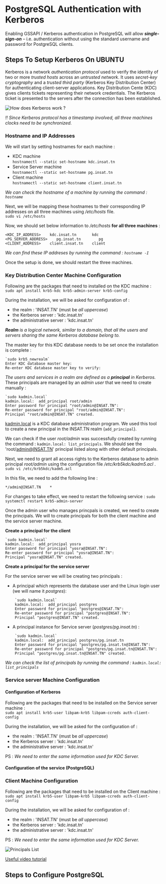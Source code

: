 # PostgreSQL Authentication with Kerberos

Enabling GSSAPI / Kerberos authentication in PostgreSQL will allow ***single-sign-on*** – i.e. authentication without using the standard username and password for PostgreSQL clients.

## Steps To Setup Kerberos On UBUNTU

Kerberos is a network *authentication protocol* used to verify the identity of two or more *trusted hosts* across an *untrusted network*. It uses *secret-key cryptography* and a *trusted third party* (Kerberos Key Distribution Center) for authenticating client-server applications. Key Distribution Cente (KDC) gives clients tickets representing their network credentials. The Kerberos ticket is presented to the servers after the connection has been established.

![How does Kerberos work ?](https://upload.wikimedia.org/wikipedia/commons/b/b5/Kerberos-ruggiero.svg)


*!! Since Kerberos protocol has a timestamp involved, all three machines clocks need to be synchronized.*

### Hostname and IP Addresses

We will start by setting hostnames for each machine :
  * KDC machine       
      `hostnamectl --static set-hostname kdc.insat.tn`
  * Service Server machine        
      `hostnamectl --static set-hostname pg.insat.tn`
  * Client machine       
      `hostnamectl --static set-hostname client.insat.tn`
 
*We can check the hostname of a machine by running the command : `hostname`*

Next, we will be mapping these hostnames to their corresponding IP addresses on all three machines using */etc/hosts* file. <br> 
  `sudo vi /etc/hosts`
  
Now, we should set below information to */etc/hosts* **for all three machines** :

    <KDC_IP_ADDRESS>    kdc.insat.tn       kdc
    <PG_SERVER_ADDRESS>    pg.insat.tn        pg
    <CLIENT_ADDRESS>    client.insat.tn    client

*We can find these IP addreses by running the command : `hostname -I`*

Once the setup is done, we should restart the three machines.

### Key Distribution Center Machine Configuration

Following are the packages that need to installed on the KDC machine : <br>
 `sudo apt install krb5-kdc krb5-admin-server krb5-config`
 
During the installation, we will be asked for configuration of :
 * the realm : 'INSAT.TN' (must be *all uppercase*)
 * the Kerberos server : 'kdc.insat.tn'
 * the administrative server : 'kdc.insat.tn'
 
***Realm** is a logical network, similar to a domain, that all the users and servers sharing the same Kerberos database belong to.* 

The master key for this KDC database needs to be set once the installation is complete :
   
    `sudo krb5_newrealm`
    Enter KDC database master key: 
    Re-enter KDC database master key to verify:

*The users and services in a realm are defined as a **principal** in Kerberos.* These principals are managed by an *admin user* that we need to create manually :

    `sudo kadmin.local`
    kadmin.local:  add_principal root/admin
    Enter password for principal "root/admin@INSAT.TN": 
    Re-enter password for principal "root/admin@INSAT.TN": 
    Principal "root/admin@INSAT.TN" created.

[kadmin.local](https://web.mit.edu/kerberos/krb5-1.12/doc/admin/admin_commands/kadmin_local.html) is a KDC database administration program. We used this tool to create a new principal in the INSAT.TN realm (`add_principal`).

We can check if the user *root/admin* was successfully created by running the command : `kadmin.local: list_principals`. We should see the 'root/admin@INSAT.TN' principal listed along with other default principals.

Next, we need to grant all access rights to the Kerberos database to admin principal *root/admin* using the configuration file */etc/krb5kdc/kadm5.acl* . <br>
 `sudo vi /etc/krb5kdc/kadm5.acl`

In this file, we need to add the following line :

    */admin@INSAT.TN    *

For changes to take effect, we need to restart the following service : `sudo systemctl restart krb5-admin-server`

Once the admin user who manages princpals is created, we need to create the principals. We will to create principals for both the client machine and the service server machine.

**Create a principal for the client**

    `sudo kadmin.local`
    kadmin.local:  add_principal yosra
    Enter password for principal "yosra@INSAT.TN": 
    Re-enter password for principal "yosra@INSAT.TN": 
    Principal "yosra@INSAT.TN" created.

**Create a principal for the service server**

For the service server we will be creating two principals :
  * A principal which represents the database user and the Linux login user (we will name it *postgres*): <br>
    
         `sudo kadmin.local`
         kadmin.local:  add_principal postgres
         Enter password for principal "postgres@INSAT.TN": 
         Re-enter password for principal "postgres@INSAT.TN": 
         Principal "postgres@INSAT.TN" created.
    

  * A principal instance for Service server (*postgres/pg.insat.tn*) : <br>
    
         `sudo kadmin.local`
         kadmin.local:  add_principal postgres/pg.insat.tn
         Enter password for principal "postgres/pg.insat.tn@INSAT.TN": 
         Re-enter password for principal "postgres/pg.insat.tn@INSAT.TN": 
         Principal "postgres/pg.insat.tn@INSAT.TN" created.
    

*We can check the list of principals by running the command : `kadmin.local: list_principals`* <br>

### Service server Machine Configuration

#### Configuration of Kerberos
Following are the packages that need to be installed on the Service server machine : <br>
 `sudo apt install krb5-user libpam-krb5 libpam-ccreds auth-client-config`
 
During the installation, we will be asked for the configuration of :
 * the realm : 'INSAT.TN' (must be *all uppercase*)
 * the Kerberos server : 'kdc.insat.tn'
 * the administrative server : 'kdc.insat.tn'

PS : *We need to enter the same information used for KDC Server.*

#### Configuration of the service (PostgreSQL)


### Client Machine Configuration

Following are the packages that need to be installed on the Client machine : <br>
 `sudo apt install krb5-user libpam-krb5 libpam-ccreds auth-client-config`
 
During the installation, we will be asked for configuration of :
 * the realm : 'INSAT.TN' (must be *all uppercase*)
 * the Kerberos server : 'kdc.insat.tn'
 * the administrative server : 'kdc.insat.tn'


PS : *We need to enter the same information used for KDC Server.*

![Principals List](img/principals_list_add_root.png)

[Useful video tutorial](https://www.youtube.com/watch?v=vx2vIA2Ym14)

## Steps to Configure PostgreSQL
